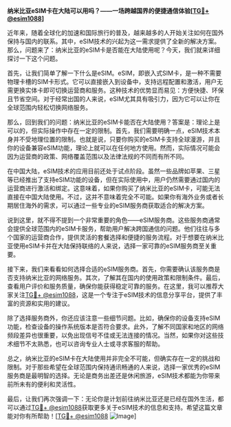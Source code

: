**纳米比亚eSIM卡在大陆可以用吗？——一场跨越国界的便捷通信体验[[TG💪+ @esim1088](https://t.me/s/esim1088)]**

近年来，随着全球化的加速和国际旅行的普及，越来越多的人开始关注如何在国外保持与国内的联系。其中，eSIM技术的兴起为这一需求提供了全新的解决方案。那么，问题来了：纳米比亚的eSIM卡是否能在大陆使用呢？今天，我们就来详细探讨一下这个问题。

首先，让我们简单了解一下什么是eSIM。eSIM，即嵌入式SIM卡，是一种不需要物理卡槽的SIM卡形式。它可以直接嵌入到设备中，支持远程配置和激活，用户无需更换实体卡即可切换运营商和服务。这种技术的优势显而易见：方便快捷、环保且节省空间。对于经常出国的人来说，eSIM尤其具有吸引力，因为它可以让你在全球范围内轻松切换网络服务。

那么，回到我们的问题：纳米比亚的eSIM卡能否在大陆使用？答案是：理论上是可以的，但实际操作中存在一定的限制。首先，我们需要明确一点，eSIM技术本身并不受地理位置的限制。也就是说，只要你购买的eSIM卡支持全球漫游，并且你的设备兼容eSIM功能，理论上就可以在任何地方使用。然而，实际情况可能会因为运营商的政策、网络覆盖范围以及法律法规的不同而有所不同。

在中国大陆，eSIM技术的应用目前还处于试点阶段。虽然一些品牌如苹果、三星等已经推出了支持eSIM功能的设备，但在实际使用中，用户仍然需要通过国内的运营商进行激活和绑定。这意味着，如果你购买了纳米比亚的eSIM卡，可能无法直接在中国大陆使用。不过，这并不意味着完全不可能。如果你有海外业务或者长期居住海外的需求，可以通过一些专业的eSIM服务商获取适合的解决方案。

说到这里，就不得不提到一个非常重要的角色——eSIM服务商。这些服务商通常会提供全球范围内的eSIM卡服务，帮助用户解决跨国通信的问题。他们往往与多个国家的运营商合作，提供灵活的套餐选择和便捷的服务流程。对于想要在纳米比亚使用eSIM卡并在大陆保持联络的人来说，选择一家可靠的eSIM服务商至关重要。

接下来，我们来看看如何选择合适的eSIM服务商。首先，你需要确认该服务商是否支持纳米比亚的网络服务。其次，了解其在国内的使用政策和限制条件。最后，查看用户评价和服务质量，确保你能获得稳定可靠的服务。在这里，我可以推荐大家关注[TG💪+ @esim1088](https://t.me/s/esim1088)，这是一个专注于eSIM技术的信息分享平台，提供了丰富的资源和实用的建议。

除了选择服务商外，你还应该注意一些细节问题。比如，确保你的设备支持eSIM功能，检查设备的操作系统版本是否符合要求。此外，了解不同国家和地区的网络频段差异也很重要，以免出现信号不佳或无法连接的情况。当然，如果你对这些技术细节不太熟悉，也可以咨询专业人士或寻求客服的帮助。

总之，纳米比亚的eSIM卡在大陆使用并非完全不可能，但确实存在一定的挑战和限制。对于那些希望在全球范围内保持通讯畅通的人来说，选择一家优秀的eSIM服务商是最明智的选择。无论是商务出差还是休闲旅游，eSIM技术都能为你带来前所未有的便利和灵活性。

最后，让我们再次强调一下：无论你是计划前往纳米比亚还是已经在国外生活，都可以通过[TG💪+ @esim1088](https://t.me/s/esim1088)获取更多关于eSIM技术的信息和支持。希望这篇文章能对你有所帮助！[[TG💪+ @esim1088](https://t.me/s/esim1088) ![Image](https://i.postimg.cc/4NQfJmqS/Snipaste-2025-05-13-00-14-12.png)]